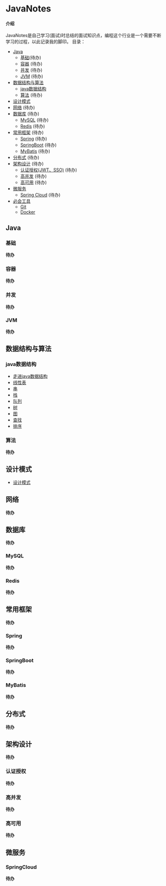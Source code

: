 # JavaNotes
#### 介绍
JavaNotes是自己学习(面试)时总结的面试知识点，编程这个行业是一个需要不断学习的过程，以此记录我的脚印。
目录：
<!-- TOC -->
- [Java](#java)
    - [基础](#基础)(待办)
    - [容器](#容器) (待办)
    - [并发](#并发) (待办)
    - [JVM](#jvm) (待办)
- [数据结构与算法](#数据结构与算法)
    - [java数据结构](#java数据结构) 
    - [算法](#算法) (待办)
- [设计模式](#设计模式)
- [网络](#网络) (待办)
- [数据库](#数据库) (待办)
    - [MySQL](#mysql) (待办)
    - [Redis](#redis) (待办)   
- [常用框架](#常用框架) (待办)   
     - [Spring](#spring) (待办)   
     - [SpringBoot](#springboot) (待办)   
     - [MyBatis](#mybatis) (待办)   
- [分布式](#分布式) (待办)  
- [架构设计](#架构设计) (待办) 
    - [认证授权(JWT、SSO)](#认证授权) (待办) 
    - [高并发](#高并发) (待办) 
    - [高可用](#高可用) (待办)
- [微服务](#微服务)
    - [Spring Cloud](#spring-cloud) (待办)
- [必会工具](#必会工具)
    - [Git](#git)
    - [Docker](#docker)
<!-- /MarkdownTOC -->

## Java

### 基础
**待办**

### 容器
**待办**
### 并发
**待办**
### JVM
**待办**

## 数据结构与算法
### java数据结构
- [走进java数据结构](docs/NO.1_java/dataStructure/approach-the-Java-data-structure.md)
- [线性表](docs/NO.1_java/dataStructure/unit-1-linear-list.md)
- [串](docs/NO.1_java/dataStructure/unit-2-string.md)
- [栈](docs/NO.1_java/dataStructure/unit-3-stack.md)
- [队列](docs/NO.1_java/dataStructure/unit-4-queue.md)
- [树](docs/NO.1_java/dataStructure/unit-5-trees.md)
- [图](docs/NO.1_java/dataStructure/unit-6-graph.md)
- [查找](docs/NO.1_java/dataStructure/unit-7-search.md)
- [排序](docs/NO.1_java/dataStructure/unit-8-sorting.md)

### 算法
**待办**

## 设计模式
- [设计模式](docs/NO.2_designPattern/design-pattern.md)
## 网络
**待办**
## 数据库
**待办**
### MySQL
**待办**
### Redis
**待办**
## 常用框架
**待办**
### Spring
**待办**
### SpringBoot
**待办**
### MyBatis
**待办**
## 分布式
**待办**
## 架构设计
**待办**
### 认证授权
**待办**
### 高并发
**待办**
### 高可用
**待办**
## 微服务
### SpringCloud
**待办**